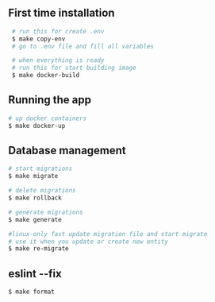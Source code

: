 ## First time installation
```bash
 # run this for create .env
 $ make copy-env
 # go to .env file and fill all variables
```

```bash
 # when everything is ready
 # run this for start building image
 $ make docker-build
```

## Running the app

```bash
# up docker containers
$ make docker-up
```

## Database management

```bash
# start migrations
$ make migrate

# delete migrations
$ make rollback

# generate migrations
$ make generate

#linux-only fast update migration file and start migrate
# use it when you update or create new entity
$ make re-migrate
```

## eslint --fix
```bash
$ make format
```
